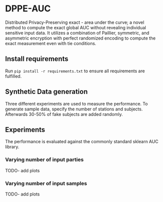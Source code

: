 # DPPE-AUC
Distributed Privacy-Preserving exact - area under the curve; a novel method to compute the exact global AUC without revealing individual sensitive input data. It utilizes a combination of Paillier, symmetric, and asymmetric encryption with perfect randomized encoding to compute the exact measurement even with tie conditions. 
## Install requirements
Run `pip install -r requirements.txt` to ensure all requirements are fulfilled.

## Synthetic Data generation
Three different experiments are used to measure the performance.
To generate sample data, specify the number of stations and subjects. Afterwards 30-50% of fake subjects are added randomly.

## Experiments
The performance is evaluated against the commonly standard sklearn AUC library.

### Varying number of input parties
TODO- add plots

### Varying number of input samples
TODO- add plots
